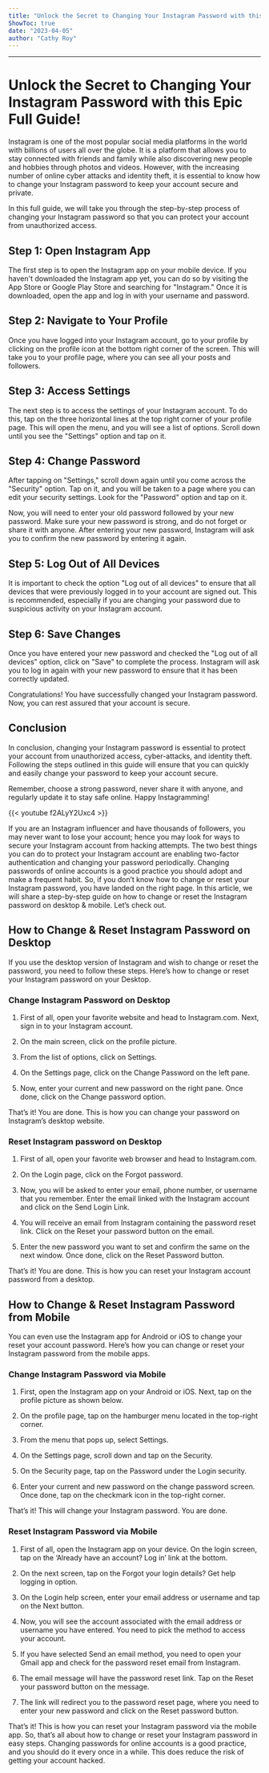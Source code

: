 ```yaml
---
title: "Unlock the Secret to Changing Your Instagram Password with this Epic Full Guide!"
ShowToc: true 
date: "2023-04-05"
author: "Cathy Roy"
---
```

*****
# Unlock the Secret to Changing Your Instagram Password with this Epic Full Guide!

Instagram is one of the most popular social media platforms in the world with billions of users all over the globe. It is a platform that allows you to stay connected with friends and family while also discovering new people and hobbies through photos and videos. However, with the increasing number of online cyber attacks and identity theft, it is essential to know how to change your Instagram password to keep your account secure and private.

In this full guide, we will take you through the step-by-step process of changing your Instagram password so that you can protect your account from unauthorized access.

## Step 1: Open Instagram App

The first step is to open the Instagram app on your mobile device. If you haven't downloaded the Instagram app yet, you can do so by visiting the App Store or Google Play Store and searching for "Instagram." Once it is downloaded, open the app and log in with your username and password.

## Step 2: Navigate to Your Profile

Once you have logged into your Instagram account, go to your profile by clicking on the profile icon at the bottom right corner of the screen. This will take you to your profile page, where you can see all your posts and followers.

## Step 3: Access Settings

The next step is to access the settings of your Instagram account. To do this, tap on the three horizontal lines at the top right corner of your profile page. This will open the menu, and you will see a list of options. Scroll down until you see the "Settings" option and tap on it.

## Step 4: Change Password

After tapping on "Settings," scroll down again until you come across the "Security" option. Tap on it, and you will be taken to a page where you can edit your security settings. Look for the "Password" option and tap on it.

Now, you will need to enter your old password followed by your new password. Make sure your new password is strong, and do not forget or share it with anyone. After entering your new password, Instagram will ask you to confirm the new password by entering it again.

## Step 5: Log Out of All Devices

It is important to check the option "Log out of all devices" to ensure that all devices that were previously logged in to your account are signed out. This is recommended, especially if you are changing your password due to suspicious activity on your Instagram account.

## Step 6: Save Changes

Once you have entered your new password and checked the "Log out of all devices" option, click on "Save" to complete the process. Instagram will ask you to log in again with your new password to ensure that it has been correctly updated.

Congratulations! You have successfully changed your Instagram password. Now, you can rest assured that your account is secure.

## Conclusion

In conclusion, changing your Instagram password is essential to protect your account from unauthorized access, cyber-attacks, and identity theft. Following the steps outlined in this guide will ensure that you can quickly and easily change your password to keep your account secure.

Remember, choose a strong password, never share it with anyone, and regularly update it to stay safe online. Happy Instagramming!

{{< youtube f2ALyY2Uxc4 >}} 



If you are an Instagram influencer and have thousands of followers, you may never want to lose your account; hence you may look for ways to secure your Instagram account from hacking attempts.
The two best things you can do to protect your Instagram account are enabling two-factor authentication and changing your password periodically. Changing passwords of online accounts is a good practice you should adopt and make a frequent habit.
So, if you don’t know how to change or reset your Instagram password, you have landed on the right page. In this article, we will share a step-by-step guide on how to change or reset the Instagram password on desktop & mobile. Let’s check out.

 
## How to Change & Reset Instagram Password on Desktop


If you use the desktop version of Instagram and wish to change or reset the password, you need to follow these steps. Here’s how to change or reset your Instagram password on your Desktop.

 
### Change Instagram Password on Desktop


1. First of all, open your favorite website and head to Instagram.com. Next, sign in to your Instagram account.
2. On the main screen, click on the profile picture.

3. From the list of options, click on Settings.

4. On the Settings page, click on the Change Password on the left pane.

5. Now, enter your current and new password on the right pane. Once done, click on the Change password option.

That’s it! You are done. This is how you can change your password on Instagram’s desktop website.

 
### Reset Instagram password on Desktop


1. First of all, open your favorite web browser and head to Instagram.com.
2. On the Login page, click on the Forgot password.

3. Now, you will be asked to enter your email, phone number, or username that you remember. Enter the email linked with the Instagram account and click on the Send Login Link.

4. You will receive an email from Instagram containing the password reset link. Click on the Reset your password button on the email.

5. Enter the new password you want to set and confirm the same on the next window. Once done, click on the Reset Password button.

That’s it! You are done. This is how you can reset your Instagram account password from a desktop.

 
## How to Change & Reset Instagram Password from Mobile


You can even use the Instagram app for Android or iOS to change your reset your account password. Here’s how you can change or reset your Instagram password from the mobile apps.

 
### Change Instagram Password via Mobile


1. First, open the Instagram app on your Android or iOS. Next, tap on the profile picture as shown below.

2. On the profile page, tap on the hamburger menu located in the top-right corner.

3. From the menu that pops up, select Settings.

4. On the Settings page, scroll down and tap on the Security.

5. On the Security page, tap on the Password under the Login security.

6. Enter your current and new password on the change password screen. Once done, tap on the checkmark icon in the top-right corner.

That’s it! This will change your Instagram password. You are done.

 
### Reset Instagram Password via Mobile


1. First of all, open the Instagram app on your device. On the login screen, tap on the ‘Already have an account? Log in’ link at the bottom.
2. On the next screen, tap on the Forgot your login details? Get help logging in option.
3. On the Login help screen, enter your email address or username and tap on the Next button.

4. Now, you will see the account associated with the email address or username you have entered. You need to pick the method to access your account.

5. If you have selected Send an email method, you need to open your Gmail app and check for the password reset email from Instagram.
6. The email message will have the password reset link. Tap on the Reset your password button on the message.

7. The link will redirect you to the password reset page, where you need to enter your new password and click on the Reset password button.

That’s it! This is how you can reset your Instagram password via the mobile app.
So, that’s all about how to change or reset your Instagram password in easy steps. Changing passwords for online accounts is a good practice, and you should do it every once in a while. This does reduce the risk of getting your account hacked.




